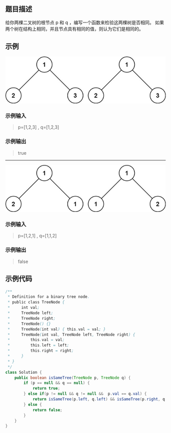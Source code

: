 ## 题目描述
给你两棵二叉树的根节点 p 和 q ，编写一个函数来检验这两棵树是否相同。
如果两个树在结构上相同，并且节点具有相同的值，则认为它们是相同的。

## 示例
![image](img/100-相同的树1.jpg)
### 示例输入
> p=[1,2,3] , q=[1,2,3]
### 示例输出
> true
****
![image](img/100-相同的树2.jpg)
### 示例输入
> p=[1,2,1] , q=[1,1,2]
### 示例输出
> false

## 示例代码
``` java
/**
 * Definition for a binary tree node.
 * public class TreeNode {
 *     int val;
 *     TreeNode left;
 *     TreeNode right;
 *     TreeNode() {}
 *     TreeNode(int val) { this.val = val; }
 *     TreeNode(int val, TreeNode left, TreeNode right) {
 *         this.val = val;
 *         this.left = left;
 *         this.right = right;
 *     }
 * }
 */
class Solution {
    public boolean isSameTree(TreeNode p, TreeNode q) {
        if (p == null && q == null) {
            return true;
        } else if(p != null && q != null &&  p.val == q.val) {
            return isSameTree(p.left, q.left) && isSameTree(p.right, q.right);
        } else {
            return false;
        }
    }
}
```